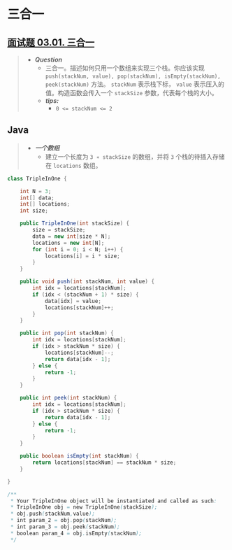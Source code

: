 # 三合一

## [面试题 03.01. 三合一](https://leetcode.cn/problems/three-in-one-lcci/)

> - ***Question***
>   - 三合一。描述如何只用一个数组来实现三个栈。你应该实现 `push(stackNum, value), pop(stackNum), isEmpty(stackNum), peek(stackNum)` 方法。 `stackNum` 表示栈下标， `value` 表示压入的值。构造函数会传入一个 `stackSize` 参数，代表每个栈的大小。
>   - ***tips:***
>     - `0 <= stackNum <= 2`

## Java

> - ***一个数组***
>   - 建立一个长度为 `3 ∗ stackSize` 的数组，并将 `3` 个栈的待插入存储在 `locations` 数组。

```java
class TripleInOne {

    int N = 3;
    int[] data;
    int[] locations;
    int size;

    public TripleInOne(int stackSize) {
        size = stackSize;
        data = new int[size * N];
        locations = new int[N];
        for (int i = 0; i < N; i++) {
            locations[i] = i * size;
        }
    }

    public void push(int stackNum, int value) {
        int idx = locations[stackNum];
        if (idx < (stackNum + 1) * size) {
            data[idx] = value;
            locations[stackNum]++;
        }
    }

    public int pop(int stackNum) {
        int idx = locations[stackNum];
        if (idx > stackNum * size) {
            locations[stackNum]--;
            return data[idx - 1];
        } else {
            return -1;
        }
    }

    public int peek(int stackNum) {
        int idx = locations[stackNum];
        if (idx > stackNum * size) {
            return data[idx - 1];
        } else {
            return -1;
        }
    }

    public boolean isEmpty(int stackNum) {
        return locations[stackNum] == stackNum * size;
    }

}

/**
 * Your TripleInOne object will be instantiated and called as such:
 * TripleInOne obj = new TripleInOne(stackSize);
 * obj.push(stackNum,value);
 * int param_2 = obj.pop(stackNum);
 * int param_3 = obj.peek(stackNum);
 * boolean param_4 = obj.isEmpty(stackNum);
 */
```
